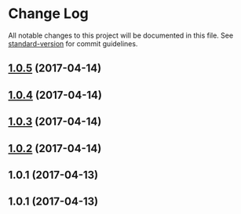 # Change Log

All notable changes to this project will be documented in this file.
See [standard-version](https://github.com/conventional-changelog/standard-version) for commit guidelines.

<a name="1.0.5"></a>
## [1.0.5](https://github.com/dadviegas/melpack/compare/melpack@1.0.2...melpack@1.0.5) (2017-04-14)

<a name="1.0.4"></a>
## [1.0.4](https://github.com/dadviegas/melpack/compare/melpack@1.0.2...melpack@1.0.4) (2017-04-14)

<a name="1.0.3"></a>
## [1.0.3](https://github.com/dadviegas/melpack/compare/melpack@1.0.2...melpack@1.0.3) (2017-04-14)

<a name="1.0.2"></a>
## [1.0.2](https://github.com/dadviegas/melpack/compare/melpack@1.0.1...melpack@1.0.2) (2017-04-14)

<a name="1.0.1"></a>
## 1.0.1 (2017-04-13)

<a name="1.0.1"></a>
## 1.0.1 (2017-04-13)
